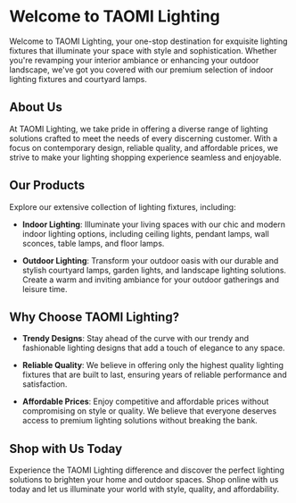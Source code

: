 # Welcome to TAOMI Lighting
Welcome to TAOMI Lighting, your one-stop destination for exquisite lighting fixtures that illuminate your space with style and sophistication. Whether you're revamping your interior ambiance or enhancing your outdoor landscape, we've got you covered with our premium selection of indoor lighting fixtures and courtyard lamps.

## About Us

At TAOMI Lighting, we take pride in offering a diverse range of lighting solutions crafted to meet the needs of every discerning customer. With a focus on contemporary design, reliable quality, and affordable prices, we strive to make your lighting shopping experience seamless and enjoyable.

## Our Products

Explore our extensive collection of lighting fixtures, including:

- **Indoor Lighting**: Illuminate your living spaces with our chic and modern indoor lighting options, including ceiling lights, pendant lamps, wall sconces, table lamps, and floor lamps.

- **Outdoor Lighting**: Transform your outdoor oasis with our durable and stylish courtyard lamps, garden lights, and landscape lighting solutions. Create a warm and inviting ambiance for your outdoor gatherings and leisure time.

## Why Choose TAOMI Lighting?

- **Trendy Designs**: Stay ahead of the curve with our trendy and fashionable lighting designs that add a touch of elegance to any space.

- **Reliable Quality**: We believe in offering only the highest quality lighting fixtures that are built to last, ensuring years of reliable performance and satisfaction.

- **Affordable Prices**: Enjoy competitive and affordable prices without compromising on style or quality. We believe that everyone deserves access to premium lighting solutions without breaking the bank.

## Shop with Us Today

Experience the TAOMI Lighting difference and discover the perfect lighting solutions to brighten your home and outdoor spaces. Shop online with us today and let us illuminate your world with style, quality, and affordability.
